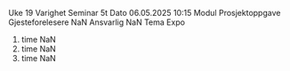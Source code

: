 Uke                               19
Varighet                  Seminar 5t
Dato                06.05.2025 10:15
Modul                Prosjektoppgave
Gjesteforelesere                 NaN
Ansvarlig                        NaN
Tema                            Expo
1. time                          NaN
2. time                          NaN
3. time                          NaN